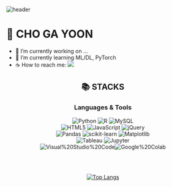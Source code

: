 ![header](https://capsule-render.vercel.app/api?type=waving&color=auto&height=200&section=header&text=Hello%20DATA%20%20:\)&fontSize=40&fontcolor=white)

<!-- @font-face {
    font-family : 'Roboto Slab'
    src : url('https://fonts.googleapis.com/css2?family=Roboto+Slab:wght@500&display=swap')
    font-weight : normal;
    font-style: normal;
}

<style>
@import url('https://fonts.googleapis.com/css2?family=Roboto+Slab:wght@500&display=swap');
</style>
 -->

# 🍵 CHO GA YOON 

- 🔭 I’m currently working on ...
- 🌱 I’m currently learning ML/DL, PyTorch
- ☕ How to reach me: <a href="mailto:sangsari2221@gmail.com"><img src="https://img.shields.io/badge/Gmail-EA4335?style=flat-square&logo=Gmail&logoColor=white&link=mailto:sangsari2221@gmail.com"/></a>


<div align=center><h2>📚 STACKS</h2></div>

<div align=center id = "langs_tools"> 

### Languages & Tools
![Python](https://img.shields.io/badge/python-3670A0?style=for-the-badge&logo=python&logoColor=ffdd54)    ![R](https://img.shields.io/badge/r-%23276DC3.svg?style=for-the-badge&logo=r&logoColor=white) ![MySQL](https://img.shields.io/badge/mysql-%2300f.svg?style=for-the-badge&logo=mysql&logoColor=white)</br>![HTML5](https://img.shields.io/badge/html5-%23E34F26.svg?style=for-the-badge&logo=html5&logoColor=white) ![JavaScript](https://img.shields.io/badge/javascript-%23323330.svg?style=for-the-badge&logo=javascript&logoColor=%23F7DF1E)  ![jQuery](https://img.shields.io/badge/jquery-%230769AD.svg?style=for-the-badge&logo=jquery&logoColor=white)</br>![Pandas](https://img.shields.io/badge/pandas-%23150458.svg?style=for-the-badge&logo=pandas&logoColor=white)  ![scikit-learn](https://img.shields.io/badge/scikit--learn-%23F7931E.svg?style=for-the-badge&logo=scikit-learn&logoColor=white) ![Matplotlib](https://img.shields.io/badge/Matplotlib-%23ffffff.svg?style=for-the-badge&logo=Matplotlib&logoColor=black)   <br>  ![Tableau](https://img.shields.io/badge/Tableau-E97627.svg?style=for-the-badge&logo=Tableau&logoColor=white)  ![Jupyter](https://img.shields.io/badge/Jupyter-%F37626.svg?style=for-the-badge&logo=Jupyter&logoColor=white)  <br> ![Visual%20Studio%20Code](https://img.shields.io/badge/Visual%20Studio%20Code-007ACC.svg?stype=for-the-badge&logo=Visual%20Studio%20Code&logocolor=white)![Google%20Colab](https://img.shields.io/badge/Google%20Colab-F9AB00.svg?style=for-the-badge&logo=Google%20Colab&logoColor=white)
</div>
<!-- #/langs_tools -->

<br>
<br>

<div align=center id = top_langs> 
  
[![Top Langs](https://github-readme-stats.vercel.app/api/top-langs/?username=gayooncho&layout=compact)](https://github.com/gayooncho/github-readme-stats)
  
</div> 
<!-- #/top_langs  -->


